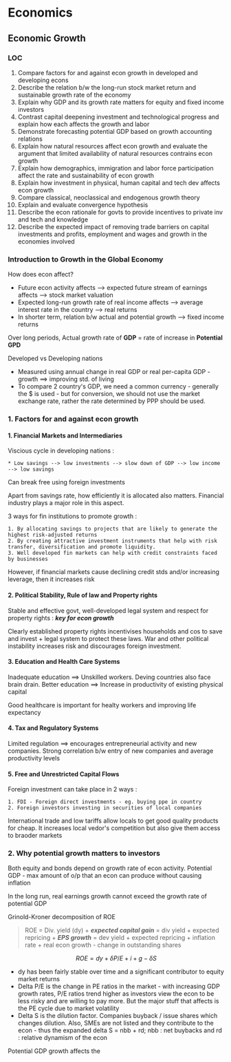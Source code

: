 # Economics

## Economic Growth

### LOC

1. Compare factors for and against econ growth in developed and developing econs
2. Describe the relation b/w the long-run stock market return and sustainable growth rate of the economy 
3. Explain why GDP and its growth rate matters for equity and fixed income investors
4. Contrast capital deepening investment and technological progress and explain how each affects the growth and labor
5. Demonstrate forecasting potential GDP based on growth accounting relations 
6. Explain how natural resources affect econ growth and evaluate the argument that limited availability of natural resources contrains econ growth 
7. Explain how demographics, immigration and labor force participation affect the rate and sustainability of econ growth
8. Explain how investment in physical, human capital and tech dev affects econ growth 
9. Compare classical, neoclassical and endogenous growth theory
10. Explain and evaluate convergence hypothesis
11. Describe the econ rationale for govts to provide incentives to private inv and tech and knowledge
12. Describe the expected impact of removing trade barriers on capital investments and profits, employment and wages and growth in the economies involved 


### Introduction to Growth in the Global Economy 

How does econ affect?

* Future econ activity affects --> expected future stream of earnings affects --> stock market valuation
* Expected long-run growth rate of real income affects --> average interest rate in the country --> real returns 
* In shorter term, relation b/w actual and potential growth --> fixed income returns 

Over long periods, Actual growth rate of **GDP** = rate of increase in **Potential GPD** 

Developed vs Developing nations 

* Measured using annual change in real GDP or real per-capita GDP - growth ==> improving std. of living 
* To compare 2 country's GDP, we need a common currency - generally the $ is used - but for conversion, we should not use the market exchange rate, rather the rate determined by PPP should be used. 

### 1. Factors for and against econ growth

#### 1. Financial Markets and Intermediaries

Viscious cycle in developing nations : 

    * Low savings --> low investments --> slow down of GDP --> low income --> low savings

Can break free using foreign investments

Apart from savings rate, how efficiently it is allocated also matters. Financial industry plays a major role in this aspect. 

3 ways for fin institutions to promote growth : 

    1. By allocating savings to projects that are likely to generate the highest risk-adjusted returns
    2. By creating attractive investment instruments that help with risk transfer, diversification and promote liquidity. 
    3. Well developed fin markets can help with credit constraints faced by businesses

However, if financial markets cause declining credit stds and/or increasing leverage, then it increases risk

#### 2. Political Stability, Rule of law and Property rights

Stable and effective govt, well-developed legal system and respect for property rights : ***key for econ growth***

Clearly established property rights incentivises households and cos to save and invest + legal system to protect these laws. War and other political instability increases risk and discourages foreign investment.

#### 3. Education and Health Care Systems 

Inadequate education ==> Unskilled workers. Deving countries also face brain drain. Better education ==> Increase in productivity of existing physical capital 

Good healthcare is important for healty workers and improving life expectancy

#### 4. Tax and Regulatory Systems

Limited regulation ==> encourages entrepreneurial activity and new companies. Strong correlation b/w entry of new companies and average productivity levels

#### 5. Free and Unrestricted Capital Flows 

Foreign investment can take place in 2 ways : 

    1. FDI - Foreign direct investments - eg. buying ppe in country
    2. Foreign investors investing in securities of local companies

International trade and low tariffs allow locals to get good quality products for cheap. It increases local vedor's competition but also give them access to braoder markets 

### 2. Why potential growth matters to investors  

Both equity and bonds depend on growth rate of econ activity. Potential GDP - max amount of o/p that an econ can produce without causing inflation

In the long run, real earnings growth cannot exceed the growth rate of potential GDP

Grinold-Kroner decomposition of ROE 

> ROE = Div. yield (dy) + ***expected capital gain***
      = div yield + expected repricing + ***EPS growth***
      = dev yield + expected repricing + inflation rate + real econ growth - change in outstanding shares

$$ ROE = dy + \delta P/E + i + g - \delta S$$

* dy has been fairly stable over time and a significant contributor to equity market returns 
* Delta P/E is the change in PE ratios in the market - with increasing GDP growth rates, P/E ratios trend higher as investors view the econ to be less risky and are willing to pay more. But the major stuff that affects is the PE cycle due to market volatility
* Delta S is the dilution factor. Companies buyback / issue shares which changes dilution. Also, SMEs are not listed and they contribute to the econ - thus the expanded delta S = nbb + rd; nbb : net buybacks and rd : relative dynamism of the econ

Potential GDP growth affects the 



